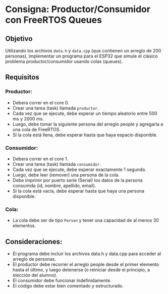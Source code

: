 # Consigna: Productor/Consumidor con FreeRTOS Queues

## Objetivo
Utilizando los archivos `data.h` y `data.cpp` (que contienen un arreglo de 200 personas), implementar un programa para el ESP32 que simule el clásico problema productor/consumidor usando colas (queues).
## Requisitos
### Productor:
- Debera correr en el core 0.
- Crear una tarea (task) llamada `productor`.
- Cada vez que se ejecute, debe esperar un tiempo aleatorio entre 500 ms y 2000 ms.
- Luego, debe tomar la siguiente persona del arreglo people y agregarla a una cola de FreeRTOS.
- Si la cola está llena, debe esperar hasta que haya espacio disponible.
### Consumidor:
- Debera correr en el core 1.
- Crear una tarea (task) llamada `consumidor`.
- Cada vez que se ejecute, debe esperar exactamente 1 segundo.
- Luego, debe leer (remover) una persona de la cola.
- Debe imprimir por puerto serie (Serial) los datos de la persona consumida (id, nombre, apellido, email).
- Si la cola está vacía, debe esperar hasta que haya una persona disponible.
### Cola:
- La cola debe ser de tipo `Person` y tener una capacidad de al menos 30 elementos.
## Consideraciones:
- El programa debe incluir los archivos data.h y data.cpp para acceder al arreglo de personas.
- El productor debe recorrer el arreglo people desde el primer elemento hasta el último, y luego detenerse (o reiniciar desde el principio, a elección del alumno).
- El consumidor debe funcionar indefinidamente.
- El código debe estar bien comentado y estructurado.